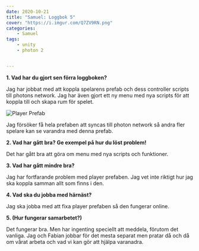 ```yaml
---
date: 2020-10-21
title: "Samuel: Loggbok 5"
cover: "https://i.imgur.com/Q7ZV9RN.png"
categories: 
    - Samuel
tags:
    - unity
    - photon 2


---
```


 **1. Vad har du gjort sen förra loggboken?**

Jag har jobbat med att koppla spelarens prefab och dess controller scripts till photons network. Jag har även gjort ett ny menu med nya scripts för att koppla till och skapa rum för spelet.    

![Player Prefab](https://cdn.discordapp.com/attachments/768401483087347722/768401554653839430/unknown.png)

Jag försöker få hela prefaben att syncas till photon network så andra fler spelare kan se varandra med denna prefab.



 **2. Vad har gått bra? Ge exempel på hur du löst problem!**

Det har gått bra att göra om menu med nya scripts och funktioner.




 **3. Vad har gått mindre bra?**

Jag har fortfarande problem med player prefaben. Jag vet inte riktigt hur jag ska koppla samman allt som finns i den.



**4. Vad ska du jobba med härnäst?**

Jag ska jobba med att fixa player prefaben så den fungerar online.



**5. (Hur fungerar samarbetet?)**

Det fungerar bra. Men har ingenting speciellt att meddela, förutom det vanliga. Jag och Fabian jobbar för det mesta separat men pratar då och då om vårat arbeta och vad vi kan gör att hjälpa varanadra.  



